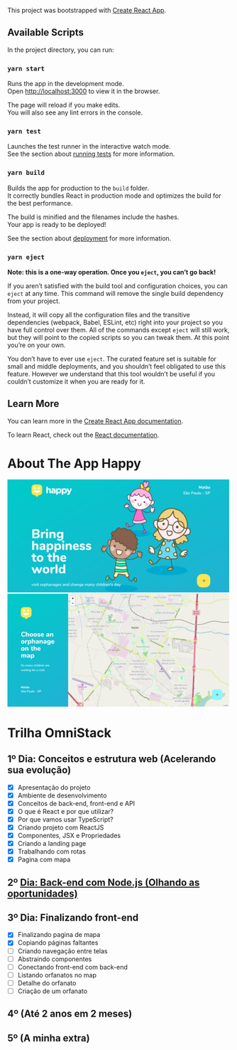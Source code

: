 This project was bootstrapped with [Create React App](https://github.com/facebook/create-react-app).

## Available Scripts

In the project directory, you can run:

### `yarn start`

Runs the app in the development mode.<br />
Open [http://localhost:3000](http://localhost:3000) to view it in the browser.

The page will reload if you make edits.<br />
You will also see any lint errors in the console.

### `yarn test`

Launches the test runner in the interactive watch mode.<br />
See the section about [running tests](https://facebook.github.io/create-react-app/docs/running-tests) for more information.

### `yarn build`

Builds the app for production to the `build` folder.<br />
It correctly bundles React in production mode and optimizes the build for the best performance.

The build is minified and the filenames include the hashes.<br />
Your app is ready to be deployed!

See the section about [deployment](https://facebook.github.io/create-react-app/docs/deployment) for more information.

### `yarn eject`

**Note: this is a one-way operation. Once you `eject`, you can’t go back!**

If you aren’t satisfied with the build tool and configuration choices, you can `eject` at any time. This command will remove the single build dependency from your project.

Instead, it will copy all the configuration files and the transitive dependencies (webpack, Babel, ESLint, etc) right into your project so you have full control over them. All of the commands except `eject` will still work, but they will point to the copied scripts so you can tweak them. At this point you’re on your own.

You don’t have to ever use `eject`. The curated feature set is suitable for small and middle deployments, and you shouldn’t feel obligated to use this feature. However we understand that this tool wouldn’t be useful if you couldn’t customize it when you are ready for it.

## Learn More

You can learn more in the [Create React App documentation](https://facebook.github.io/create-react-app/docs/getting-started).

To learn React, check out the [React documentation](https://reactjs.org/).

# About The App Happy

<img src="/src/assets/screenshots/Landing.png" width="500">

<img src="/src/assets/screenshots/Map.png" width="500">

# Trilha OmniStack
## 1º Dia: Conceitos e estrutura web (Acelerando sua evolução)
* [x] Apresentação do projeto
* [x] Ambiente de desenvolvimento
* [x] Conceitos de back-end, front-end e API
* [x] O que é React e por que utilizar?
* [x] Por que vamos usar TypeScript?
* [x] Criando projeto com ReactJS
* [x] Componentes, JSX e Propriedades
* [x] Criando a landing page
* [x] Trabalhando com rotas
* [x] Pagina com mapa
## 2º [Dia: Back-end com Node.js (Olhando as oportunidades)](https://github.com/FlavioMiyaji/nlw3-happy)
## 3º Dia: Finalizando front-end
* [x] Finalizando pagina de mapa
* [x] Copiando páginas faltantes
* [ ] Criando navegação entre telas
* [ ] Abstraindo componentes
* [ ] Conectando front-end com back-end
* [ ] Listando orfanatos no map
* [ ] Detalhe do orfanato
* [ ] Criação de um orfanato
## 4º (Até 2 anos em 2 meses)
## 5º (A minha extra)
